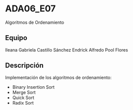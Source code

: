 # ADA06_E07
Algoritmos de Ordenamiento

## Equipo

Ileana Gabriela Castillo Sánchez
Endrick Alfredo Pool Flores

## Descripción

Implementación de los algoritmos de ordenamiento:
* Binary Insertion Sort
* Merge Sort
* Quick Sort
* Radix Sort
